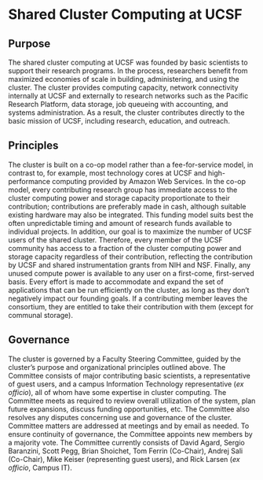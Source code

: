 # Shared Cluster Computing at UCSF

## Purpose

The shared cluster computing at UCSF was founded by basic scientists
to support their research programs.  In the process, researchers
benefit from maximized economies of scale in building, administering,
and using the cluster. The cluster provides computing capacity,
network connectivity internally at UCSF and externally to research
networks such as the Pacific Research Platform, data storage, job
queueing with accounting, and systems administration. As a result, the
cluster contributes directly to the basic mission of UCSF, including
research, education, and outreach.


## Principles

The cluster is built on a co-op model rather than a fee-for-service
model, in contrast to, for example, most technology cores at UCSF and
high-performance computing provided by Amazon Web Services. In the
co-op model, every contributing research group has immediate access to
the cluster computing power and storage capacity proportionate to
their contribution; contributions are preferably made in cash,
although suitable existing hardware may also be integrated. This
funding model suits best the often unpredictable timing and amount of
research funds available to individual projects. In addition, our goal
is to maximize the number of UCSF users of the shared
cluster. Therefore, every member of the UCSF community has access to a
fraction of the cluster computing power and storage capacity
regardless of their contribution, reflecting the contribution by UCSF
and shared instrumentation grants from NIH and NSF.  Finally, any
unused compute power is available to any user on a first-come,
first-served basis. Every effort is made to accommodate and expand the
set of applications that can be run efficiently on the cluster, as
long as they don’t negatively impact our founding goals.  If a
contributing member leaves the consortium, they are entitled to take
their contribution with them (except for communal storage).


## Governance

The cluster is governed by a Faculty Steering Committee, guided by the
cluster’s purpose and organizational principles outlined above. The
Committee consists of major contributing basic scientists, a
representative of guest users, and a campus Information Technology
representative (_ex officio_), all of whom have some expertise in
cluster computing. The Committee meets as required to review overall
utilization of the system, plan future expansions, discuss funding
opportunities, etc. The Committee also resolves any disputes
concerning use and governance of the cluster. Committee matters are
addressed at meetings and by email as needed. To ensure continuity of
governance, the Committee appoints new members by a majority vote. The
Committee currently consists of David Agard, Sergio Baranzini, Scott
Pegg, Brian Shoichet, Tom Ferrin (Co-Chair), Andrej Sali (Co-Chair),
Mike Keiser (representing guest users), and Rick Larsen (_ex officio_,
Campus IT).
